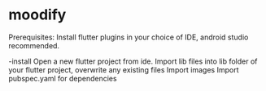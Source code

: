 # moodify
Prerequisites:
Install flutter plugins in your choice of IDE, android studio recommended.

-install
Open a new flutter project from ide.
Import lib files into lib folder of your flutter project, overwrite any existing files
Import images
Import pubspec.yaml for dependencies
